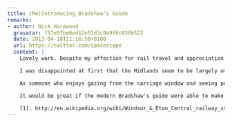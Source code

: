 ```yaml
---
title: (Re)introducing Bradshaw's Guide
remarks:
- author: Nick Harewood
  gravatar: f57e57be6ed12e51d3c9e9f6c030b522
  date: 2013-04-18T11:16:58+0100
  url: https://twitter.com/spacescape
  content: |
    Lovely work. Despite my affection for rail travel and appreciation of Victorian endeavour I've not seen Portillo's series (perhaps partly due to household political bias -- though I do enjoy his pragmatic commentary on the Daily Politics). Will have to rectify that.

    I was disappointed at first that the Midlands seem to be largely omitted from Mr Bradshaw's guide, but enjoyed some of the nostalgia from remembering my childhood in Berkshire. I spent some time getting the train from Bracknell (incredible to think of it as a village with a population of 108!) to school in Ascot, regularly visiting Windsor and on a few occasions the Tussaud's exhibition at the old [Windsor and Eton Station][1] (now, predictably, a shopping centre).

    As someone who enjoys gazing from the carriage window and seeing perspectives of Britain you can only get from the train, I'm regularly using the 'my location' button on my phone map app to see where I am, and where that church spire/interesting building/canal/folly was (and usually forgetting by the end of my journey as I rush off to find a cab/tube). I love the signs you get on French motorways, advising you of the main product of the region you're passing into, or what that building or geological feature is -- quite often with an appropriately situated rest area to be able to stop and picnic while enjoying the view.

    It would be great if the modern Bradshaw's guide were able to make use of the location-aware technology in our pocket to inform and educate us of the countryside we're passing through. I don't know if there is an app for that already, but I bet it wouldn't have the charm and genteel delivery of Mr Bradshaw.

    [1]: http://en.wikipedia.org/wiki/Windsor_&_Eton_Central_railway_station#The_Tussauds_years
---
```

